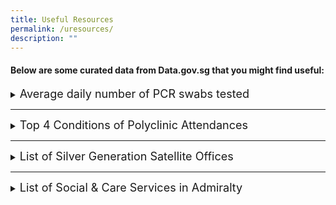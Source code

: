 ```yaml
---
title: Useful Resources
permalink: /uresources/
description: ""
---
```

#### Below are some curated data from Data.gov.sg that you might find useful:

<details><summary><font size="+1">Average daily number of PCR swabs tested</font></summary>
<br>
	
<iframe width="600" height="400" src="https://data.gov.sg/dataset/covid-19-statistics/resource/bc1cee2b-b5f3-4a2a-954e-cb0dd484a12c/view/f46a97ef-83d8-481c-86c9-1b74859420fe" frameBorder="0"> </iframe>
</details>

<hr>

<details><summary><font size="+1">Top 4 Conditions of Polyclinic Attendances</font></summary>
<br>
	
<iframe width="600" height="400" src="https://data.gov.sg/dataset/top-4-conditions-of-polyclinic-attendances/resource/19dea782-8fe1-40d0-834d-70f780ca86f1/view/04a3e270-e45d-44fb-b393-cae720a6ee01" frameBorder="0"> </iframe>
</details>

<hr>

<details><summary><font size="+1">List of Silver Generation Satellite Offices </font></summary>
	<br>
	
<iframe width="600" height="900" src="https://data.gov.sg/dataset/sgo-satellite-offices/resource/25c917a4-d670-4696-9053-e22164a5a8f7/view/cc8ba5bd-e498-406a-bf92-7e4c1bdfcce9" frameBorder="0"> </iframe>
</details>

<hr>

<details><summary><font size="+1">List of Social & Care Services in Admiralty
</font></summary>
	<br>
	
<iframe width="600" height="400" src="https://data.gov.sg/dataset/list-of-services-for-silver-generation-ambassadors-in-admiralty/resource/394e846b-1752-4d4a-bab1-da83ec86d9f7/view/26c54f5a-a20d-4416-abcb-061a66b3ed85" frameBorder="0"> </iframe>
</details>